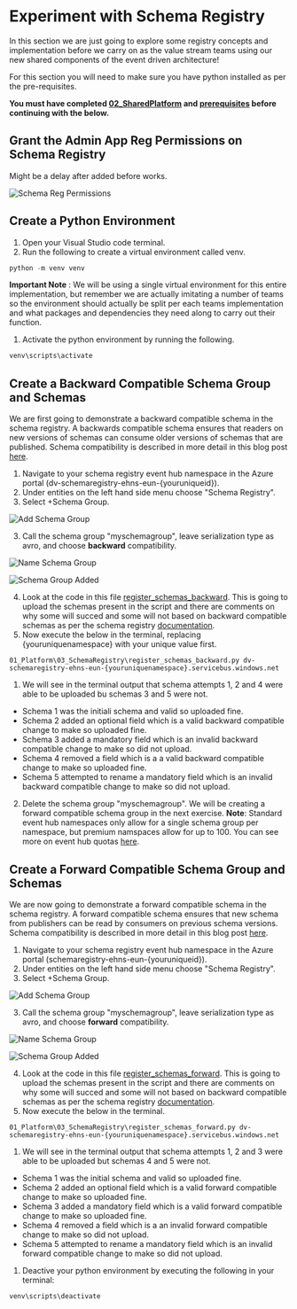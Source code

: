 # Experiment with Schema Registry

In this section we are just going to explore some registry concepts and implementation before we carry on as the value stream teams using our new shared components of the event driven architecture!

For this section you will need to make sure you have python installed as per the pre-requisites.

**You must have completed [02_SharedPlatform](../02_SharedInfrastructure/ReadMe.md) and [prerequisites](/Prerequisites.md) before continuing with the below.**
## Grant the Admin App Reg Permissions on Schema Registry

Might be a delay after added before works.

![Schema Reg Permissions](../../Images/AppRegAddingSchemaRegRole.PNG)

## Create a Python Environment

1. Open your Visual Studio code terminal.
2. Run the following to create a virtual environment called venv.

```py
python -m venv venv
```

**Important Note** : We will be using a single virtual environment for this entire implementation, but remember we are actually imitating a number of teams so the environment should actually be split per each teams implementation and what packages and dependencies they need along to carry out their function.

1. Activate the python environment by running the following.

```py
venv\scripts\activate
```

## Create a Backward Compatible Schema Group and Schemas

We are first going to demonstrate a backward compatible schema in the schema registry. A backwards compatible schema ensures that readers on new versions of schemas can consume older versions of schemas that are published.  Schema compatibility is described in more detail in this blog post [here]([Compatibility](https://stevenheidel.medium.com/backward-vs-forward-compatibility-9c03c3db15c9#:~:text=Backward%20compatibility%20means%20that%20readers,writers%20with%20a%20newer%20schema.)
).

1. Navigate to your schema registry event hub namespace in the Azure portal (dv-schemaregistry-ehns-eun-{youruniqueid}).
1. Under entities on the left hand side menu choose "Schema Registry".
2. Select +Schema Group.

![Add Schema Group](../../Images/SchemaGroupAdd.PNG)

3. Call the schema group "myschemagroup", leave serialization type as avro, and choose **backward** compatibility.

![Name Schema Group](../../Images/SchemaGroupAddBackward.PNG)

![Schema Group Added](../../Images/SchemaGroupAdded.PNG)

4. Look at the code in this file [register_schemas_backward](./register_schemas_backward.py). This is going to upload the schemas present in the script and there are comments on why some will succed and some will not based on backward compatible schemas as per the schema registry [documentation](https://docs.microsoft.com/en-us/azure/event-hubs/schema-registry-overview#backward-compatibility).
5. Now execute the below in the terminal, replacing {youruniquenamespace} with your unique value first.

```
01_Platform\03_SchemaRegistry\register_schemas_backward.py dv-schemaregistry-ehns-eun-{youruniquenamespace}.servicebus.windows.net
```

1. We will see in the terminal output that schema attempts 1, 2 and 4 were able to be uploaded bu schemas 3 and 5 were not.

* Schema 1 was the initiali schema and valid so uploaded fine.
* Schema 2 added an optional field which is a valid backward compatible change to make so uploaded fine.
* Schema 3 added a mandatory field which is an invalid backward compatible change to make so did not upload.
* Schema 4 removed a field which is a a valid backward compatible change to make so uploaded fine.
* Schema 5 attempted to rename a mandatory field which is an invalid backward compatible change to make so did not upload.

2. Delete the schema group "myschemagroup". We will be creating a forward compatible schema group in the next exercise. **Note**: Standard event hub namespaces only allow for a single schema group per namespace, but premium namspaces allow for up to 100. You can see more on event hub quotas [here](https://docs.microsoft.com/en-us/azure/event-hubs/event-hubs-quotas).

## Create a Forward Compatible Schema Group and Schemas

We are now going to demonstrate a forward compatible schema in the schema registry. A forward compatible schema ensures that new schema from publishers can be read by consumers on previous schema versions.  Schema compatibility is described in more detail in this blog post [here]([Compatibility](https://stevenheidel.medium.com/backward-vs-forward-compatibility-9c03c3db15c9#:~:text=Backward%20compatibility%20means%20that%20readers,writers%20with%20a%20newer%20schema.)
).

1. Navigate to your schema registry event hub namespace in the Azure portal (schemaregistry-ehns-eun-{youruniqueid}).
1. Under entities on the left hand side menu choose "Schema Registry".
2. Select +Schema Group.

![Add Schema Group](../../Images/SchemaGroupAdd.PNG)

3. Call the schema group "myschemagroup", leave serialization type as avro, and choose **forward** compatibility.

![Name Schema Group](../../Images/SchemaGroupAddForward.PNG)

![Schema Group Added](../../Images/SchemaGroupAdded.PNG)

4. Look at the code in this file [register_schemas_forward](./register_schemas_forward.py). This is going to upload the schemas present in the script and there are comments on why some will succed and some will not based on backward compatible schemas as per the schema registry [documentation](https://docs.microsoft.com/en-us/azure/event-hubs/schema-registry-overview#forward-compatibility).
5. Now execute the below in the terminal.

```
01_Platform\03_SchemaRegistry\register_schemas_forward.py dv-schemaregistry-ehns-eun-{youruniquenamespace}.servicebus.windows.net
```

1. We will see in the terminal output that schema attempts 1, 2 and 3 were able to be uploaded but schemas 4 and 5 were not.

* Schema 1 was the initial schema and valid so uploaded fine.
* Schema 2 added an optional field which is a valid forward compatible change to make so uploaded fine.
* Schema 3 added a mandatory field which is a valid forward compatible change to make so uploaded fine.
* Schema 4 removed a field which is a an invalid forward compatible change to make so did not upload.
* Schema 5 attempted to rename a mandatory field which is an invalid forward compatible change to make so did not upload.

1. Deactive your python environment by executing the following in your terminal:

```bash
venv\scripts\deactivate
```
